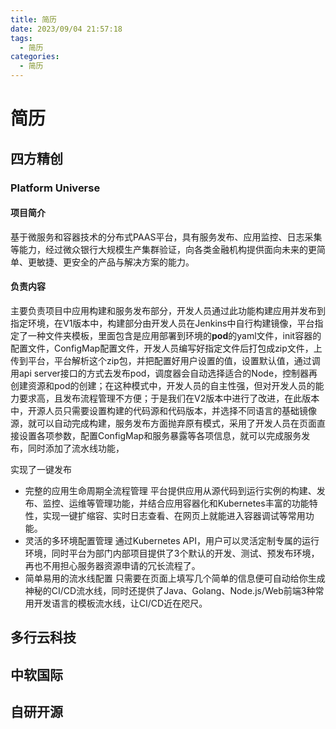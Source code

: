 ```yaml
---
title: 简历
date: 2023/09/04 21:57:18
tags:
  - 简历
categories:
  - 简历 
---
```


# 简历

## 四方精创

### Platform Universe

#### 项目简介

基于微服务和容器技术的分布式PAAS平台，具有服务发布、应用监控、日志采集等能力，经过微众银行大规模生产集群验证，向各类金融机构提供面向未来的更简单、更敏捷、更安全的产品与解决方案的能力。

#### 负责内容

主要负责项目中应用构建和服务发布部分，开发人员通过此功能构建应用并发布到指定环境，在V1版本中，构建部分由开发人员在Jenkins中自行构建镜像，平台指定了一种文件夹模板，里面包含是应用部署到环境的**pod**的yaml文件，init容器的配置文件，ConfigMap配置文件，开发人员编写好指定文件后打包成zip文件，上传到平台，平台解析这个zip包，并把配置好用户设置的值，设置默认值，通过调用api server接口的方式去发布pod，调度器会自动选择适合的Node，控制器再创建资源和pod的创建；在这种模式中，开发人员的自主性强，但对开发人员的能力要求高，且发布流程管理不方便；于是我们在V2版本中进行了改进，在此版本中，开源人员只需要设置构建的代码源和代码版本，并选择不同语言的基础镜像源，就可以自动完成构建，服务发布方面抛弃原有模式，采用了开发人员在页面直接设置各项参数，配置ConfigMap和服务暴露等各项信息，就可以完成服务发布，同时添加了流水线功能，

实现了一键发布

- 完整的应用生命周期全流程管理
  平台提供应用从源代码到运行实例的构建、发布、监控、运维等管理功能，并结合应用容器化和Kubernetes丰富的功能特性，实现一键扩缩容、实时日志查看、在网页上就能进入容器调试等常用功能。
- 灵活的多环境配置管理
  通过Kubernetes API，用户可以灵活定制专属的运行环境，同时平台为部门内部项目提供了3个默认的开发、测试、预发布环境，再也不用担心服务器资源申请的冗长流程了。
- 简单易用的流水线配置
  只需要在页面上填写几个简单的信息便可自动给你生成神秘的CI/CD流水线，同时还提供了Java、Golang、Node.js/Web前端3种常用开发语言的模板流水线，让CI/CD近在咫尺。

## 多行云科技





## 中软国际





## 自研开源
